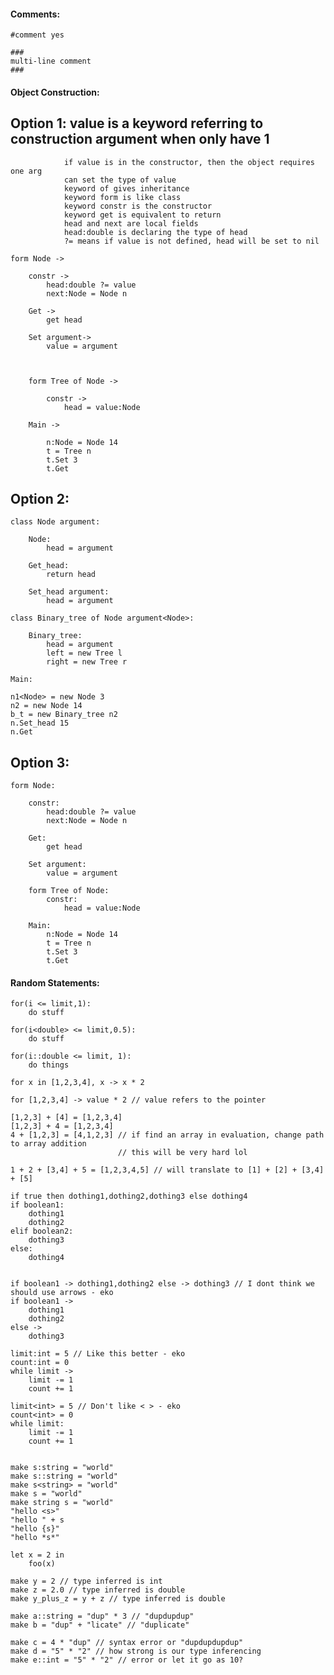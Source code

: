 #### Comments:

    #comment yes

    ###
    multi-line comment
    ###

#### Object Construction:

## Option 1:    value is a keyword referring to construction argument when only have 1
                if value is in the constructor, then the object requires one arg
                can set the type of value
                keyword of gives inheritance
                keyword form is like class
                keyword constr is the constructor
                keyword get is equivalent to return 
                head and next are local fields
                head:double is declaring the type of head
                ?= means if value is not defined, head will be set to nil

    form Node ->

        constr ->
            head:double ?= value
            next:Node = Node n

        Get ->
            get head

        Set argument->
            value = argument



        form Tree of Node ->

            constr ->
                head = value:Node

        Main ->

            n:Node = Node 14
            t = Tree n
            t.Set 3
            t.Get

## Option 2:

    class Node argument:

        Node:
            head = argument

        Get_head:
            return head

        Set_head argument:
            head = argument

    class Binary_tree of Node argument<Node>:

        Binary_tree:
            head = argument
            left = new Tree l
            right = new Tree r
        
    Main:

    n1<Node> = new Node 3
    n2 = new Node 14
    b_t = new Binary_tree n2
    n.Set_head 15
    n.Get

## Option 3:
    
    form Node:
        
        constr:
            head:double ?= value
            next:Node = Node n

        Get:
            get head

        Set argument:
            value = argument

        form Tree of Node:
            constr:
                head = value:Node

        Main:
            n:Node = Node 14
            t = Tree n
            t.Set 3
            t.Get


#### Random Statements:

    for(i <= limit,1):
        do stuff

    for(i<double> <= limit,0.5):
        do stuff
    
    for(i::double <= limit, 1):
        do things

    for x in [1,2,3,4], x -> x * 2

    for [1,2,3,4] -> value * 2 // value refers to the pointer

    [1,2,3] + [4] = [1,2,3,4]
    [1,2,3] + 4 = [1,2,3,4]
    4 + [1,2,3] = [4,1,2,3] // if find an array in evaluation, change path to array addition
                            // this will be very hard lol

    1 + 2 + [3,4] + 5 = [1,2,3,4,5] // will translate to [1] + [2] + [3,4] + [5]

    if true then dothing1,dothing2,dothing3 else dothing4
    if boolean1:
        dothing1
        dothing2
    elif boolean2:
        dothing3
    else:
        dothing4


    if boolean1 -> dothing1,dothing2 else -> dothing3 // I dont think we should use arrows - eko
    if boolean1 ->
        dothing1
        dothing2
    else ->
        dothing3

    limit:int = 5 // Like this better - eko 
    count:int = 0
    while limit ->
        limit -= 1
        count += 1

    limit<int> = 5 // Don't like < > - eko
    count<int> = 0
    while limit:
        limit -= 1
        count += 1


    make s:string = "world"
    make s::string = "world"
    make s<string> = "world"
    make s = "world"
    make string s = "world"
    "hello <s>"
    "hello " + s
    "hello {s}"
    "hello *s*"

    let x = 2 in
        foo(x)

    make y = 2 // type inferred is int
    make z = 2.0 // type inferred is double
    make y_plus_z = y + z // type inferred is double

    make a::string = "dup" * 3 // "dupdupdup"
    make b = "dup" + "licate" // "duplicate"
    
    make c = 4 * "dup" // syntax error or "dupdupdupdup"
    make d = "5" * "2" // how strong is our type inferencing
    make e::int = "5" * "2" // error or let it go as 10?
    

